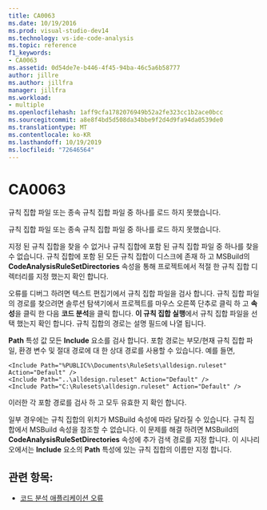 ```yaml
---
title: CA0063
ms.date: 10/19/2016
ms.prod: visual-studio-dev14
ms.technology: vs-ide-code-analysis
ms.topic: reference
f1_keywords:
- CA0063
ms.assetid: 0d54de7e-b446-4f45-94ba-46c5a6b58777
author: jillre
ms.author: jillfra
manager: jillfra
ms.workload:
- multiple
ms.openlocfilehash: 1aff9cfa1782076949b52a2fe323cc1b2ace0bcc
ms.sourcegitcommit: a8e8f4bd5d508da34bbe9f2d4d9fa94da0539de0
ms.translationtype: MT
ms.contentlocale: ko-KR
ms.lasthandoff: 10/19/2019
ms.locfileid: "72646564"
---
```

# <a name="ca0063"></a>CA0063

규칙 집합 파일 또는 종속 규칙 집합 파일 중 하나를 로드 하지 못했습니다.

규칙 집합 파일 또는 종속 규칙 집합 파일 중 하나를 로드 하지 못했습니다.

지정 된 규칙 집합을 찾을 수 없거나 규칙 집합에 포함 된 규칙 집합 파일 중 하나를 찾을 수 없습니다. 규칙 집합에 포함 된 모든 규칙 집합이 디스크에 존재 하 고 MSBuild의 **CodeAnalysisRuleSetDirectories** 속성을 통해 프로젝트에서 적절 한 규칙 집합 디렉터리를 지정 했는지 확인 합니다.

오류를 디버그 하려면 텍스트 편집기에서 규칙 집합 파일을 검사 합니다. 규칙 집합 파일의 경로를 찾으려면 솔루션 탐색기에서 프로젝트를 마우스 오른쪽 단추로 클릭 하 고 **속성**을 클릭 한 다음 **코드 분석**을 클릭 합니다. **이 규칙 집합 실행**에서 규칙 집합 파일을 선택 했는지 확인 합니다. 규칙 집합의 경로는 설명 필드에 나열 됩니다.

**Path** 특성 값 모든 **Include** 요소를 검사 합니다. 포함 경로는 부모/현재 규칙 집합 파일, 환경 변수 및 절대 경로에 대 한 상대 경로를 사용할 수 있습니다. 예를 들면,

```
<Include Path="%PUBLIC%\Documents\RuleSets\alldesign.ruleset" Action="Default" />
<Include Path="..\alldesign.ruleset" Action="Default" />
<Include Path="C:\Rulesets\alldesign.ruleset" Action="Default" />
```

이러한 각 포함 경로를 검사 하 고 모두 유효한 지 확인 합니다.

일부 경우에는 규칙 집합의 위치가 MSBuild 속성에 따라 달라질 수 있습니다. 규칙 집합에서 MSBuild 속성을 참조할 수 없습니다. 이 문제를 해결 하려면 MSBuild의 **CodeAnalysisRuleSetDirectories** 속성에 추가 검색 경로를 지정 합니다. 이 시나리오에서는 **Include** 요소의 **Path** 특성에 있는 규칙 집합의 이름만 지정 합니다.

## <a name="see-also"></a>관련 항목:

- [코드 분석 애플리케이션 오류](../code-quality/code-analysis-application-errors.md)